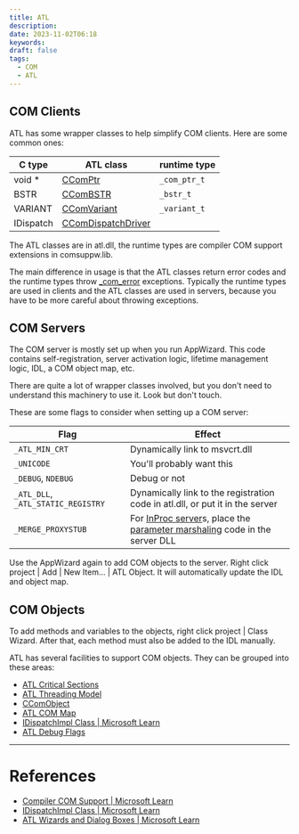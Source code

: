 ```yaml
---
title: ATL
description: 
date: 2023-11-02T06:18
keywords: 
draft: false
tags:
  - COM
  - ATL
---
```

## COM Clients

ATL has some wrapper classes to help simplify COM clients.  Here are some common ones:

| C type | ATL class | runtime type |
|---|---|---|
| void * | [CComPtr](/notes/computer/microsoft/com/atl/ccomptr) | `_com_ptr_t` |
| BSTR | [CComBSTR](/notes/computer/microsoft/com/atl/ccombstr) | `_bstr_t` |
| VARIANT | [CComVariant](/notes/computer/microsoft/com/atl/ccomvariant) | `_variant_t` |
| IDispatch | [CComDispatchDriver](/notes/computer/microsoft/com/atl/ccomdispatchdriver) | |

The ATL classes are in atl.dll, the runtime types are compiler COM support extensions in comsuppw.lib.

The main difference in usage is that the ATL classes return error codes and the runtime types throw [_com_error](/notes/computer/microsoft/com/atl/_com_error) exceptions.  Typically the runtime types are used in clients and the ATL classes are used in servers, because you have to be more careful about throwing exceptions.

## COM Servers

The COM server is mostly set up when you run AppWizard.  This code contains self-registration, server activation logic, lifetime management logic, IDL, a COM object map, etc.

There are quite a lot of wrapper classes involved, but you don't need to understand this machinery to use it.  Look but don't touch.

These are some flags to consider when setting up a COM server:

| Flag | Effect |
|---|---|
| `_ATL_MIN_CRT` | Dynamically link to msvcrt.dll |
| `_UNICODE` | You'll probably want this |
| `_DEBUG`, `NDEBUG`  | Debug or not |
| `_ATL_DLL`, `_ATL_STATIC_REGISTRY` | Dynamically link to the registration code in atl.dll, or put it in the server |
| `_MERGE_PROXYSTUB` | For [InProc server](/notes/computer/microsoft/com/apartment-models/inproc-server)s, place the [parameter marshaling](/notes/computer/microsoft/com/atl/parameter-marshaling) code in the server DLL |

Use the AppWizard again to add COM objects to the server.  Right click project | Add | New Item... | ATL Object.  It will automatically update the IDL and object map.

## COM Objects

To add methods and variables to the objects, right click project | Class Wizard.  After that, each method must also be added to the IDL manually.

ATL has several facilities to support COM objects.  They can be grouped into these areas:

- [ATL Critical Sections](/notes/computer/microsoft/com/atl/atl-critical-sections)
- [ATL Threading Model](/notes/computer/microsoft/com/atl/atl-threading-model)
- [CComObject](/notes/computer/microsoft/com/atl/ccomobject)
- [ATL COM Map](/notes/computer/microsoft/com/atl/atl-com-map)
- [IDispatchImpl Class | Microsoft Learn](https://learn.microsoft.com/en-us/cpp/atl/reference/idispatchimpl-class?view=msvc-170)
- [ATL Debug Flags](/notes/computer/microsoft/com/atl/atl-debug-flags)

---
# References

- [Compiler COM Support | Microsoft Learn](https://learn.microsoft.com/en-us/cpp/cpp/compiler-com-support?view=msvc-170)
- [IDispatchImpl Class | Microsoft Learn](https://learn.microsoft.com/en-us/cpp/atl/reference/idispatchimpl-class?view=msvc-170)
- [ATL Wizards and Dialog Boxes | Microsoft Learn](https://learn.microsoft.com/en-us/cpp/atl/reference/atl-wizards-and-dialog-boxes?view=msvc-170)
